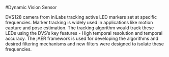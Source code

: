 #Dynamic Vision Sensor 

DVS128 camera from iniLabs tracking active LED markers set at specific frequencies. Marker tracking is widely used in applications like motion capture and pose estimation. The tracking algorithm would track these LEDs using the DVS’s key features - High temporal resolution and temporal accuracy. The jAER framework is used for developing the algorithms and desired filtering mechanisms and new filters were designed to isolate these frequencies.
